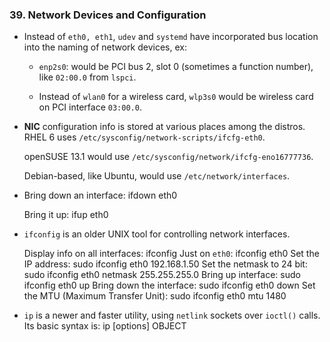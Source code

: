 ### 39. Network Devices and Configuration

  * Instead of `eth0, eth1`, `udev` and `systemd` have incorporated bus location
    into the naming of network devices, ex:
      * `enp2s0`: would be PCI bus 2, slot 0 (sometimes a function number), like
        `02:00.0` from `lspci`.

      * Instead of `wlan0` for a wireless card, `wlp3s0` would be wireless card
        on PCI interface `03:00.0`.

  * **NIC** configuration info is stored at various places among the distros.
    RHEL 6 uses `/etc/sysconfig/network-scripts/ifcfg-eth0`.

    openSUSE 13.1 would use `/etc/sysconfig/network/ifcfg-eno16777736`.

    Debian-based, like Ubuntu, would use `/etc/network/interfaces`.

  * Bring down an interface:
        ifdown eth0

    Bring it up:
        ifup eth0

  * `ifconfig` is an older UNIX tool for controlling network interfaces.

    Display info on all interfaces:
        ifconfig
    Just on `eth0`:
        ifconfig eth0
    Set the IP address:
        sudo ifconfig eth0 192.168.1.50
    Set the netmask to 24 bit:
        sudo ifconfig eth0 netmask 255.255.255.0
    Bring up interface:
        sudo ifconfig eth0 up
    Bring down the interface:
        sudo ifconfig eth0 down
    Set the MTU (Maximum Transfer Unit):
        sudo ifconfig eth0 mtu 1480

  * `ip` is a newer and faster utility, using `netlink` sockets over `ioctl()` calls.
    Its basic syntax is:
        ip [options] OBJECT
